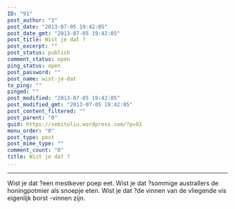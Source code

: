 ```yaml
---
ID: "91"
post_author: "3"
post_date: "2013-07-05 19:42:05"
post_date_gmt: "2013-07-05 19:42:05"
post_title: Wist je dat ?
post_excerpt: ""
post_status: publish
comment_status: open
ping_status: open
post_password: ""
post_name: wist-je-dat
to_ping: ""
pinged: ""
post_modified: "2013-07-05 19:42:05"
post_modified_gmt: "2013-07-05 19:42:05"
post_content_filtered: ""
post_parent: "0"
guid: https://sebitoliu.wordpress.com/?p=91
menu_order: "0"
post_type: post
post_mime_type: ""
comment_count: "0"
title: Wist je dat ?
...
```

---

Wist je dat ?een mestkever poep eet.
Wist je dat ?sommige australlers de honingpotmier als snoepje eten.
Wist je dat ?de vinnen van de vliegende vis eigenlijk borst -vinnen zijn.
